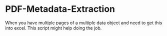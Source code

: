 # PDF-Metadata-Extraction
When you have multiple pages of a multiple data object and need to get this into excel. This script might help doing the job.
